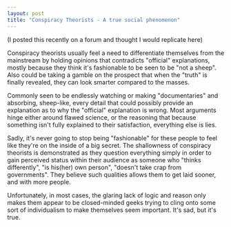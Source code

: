```yaml
---
layout: post
title: "Conspiracy Theorists - A true social phenomenon"
---
```

(I posted this recently on a forum and thought I would replicate here)

Conspiracy theorists usually feel a need to differentiate themselves from the
mainstream by holding opinions that contradicts "official" explanations,
mostly because they think it's fashionable to be seen to be "not a sheep".
Also could be taking a gamble on the prospect that when the "truth" is finally
revealed, they can look smarter compared to the masses.

Commonly seen to be endlessly watching or making "documentaries" and
absorbing, sheep-like, every detail that could possibly provide an explanation
as to why the "official" explanation is wrong. Most arguments hinge either
around flawed science, or the reasoning that because something isn't fully
explained to their satisfaction, everything else is lies.

Sadly, it's never going to stop being "fashionable" for these people to feel
like they're on the inside of a big secret. The shallowness of conspiracy
theorists is demonstrated as they question everything simply in order to gain
perceived status within their audience as someone who "thinks differently",
"is his(her) own person", "doesn't take crap from governments". They believe
such qualities allows them to get laid sooner, and with more people.

Unfortunately, in most cases, the glaring lack of logic and reason only makes
them appear to be closed-minded geeks trying to cling onto some sort of
individualism to make themselves seem important. It's sad, but it's true.

